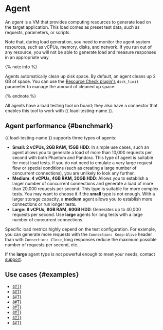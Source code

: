 # Agent

An _agent_ is a VM that provides computing resources to generate load on the target application. This load comes as preset test data, such as requests, parameters, or scripts.

Note that, during load generation, you need to monitor the agent system resources, such as vCPUs, memory, disks, and network. If you run out of any resource, you will not be able to generate load and measure responses in an appropriate way. 

{% note info %}

Agents automatically clean up disk space. By default, an agent cleans up 2 GB of space. You can use the [Resource Check plugin's](resource-check.md) `disk_limit` parameter to manage the amount of cleaned up space.

{% endnote %}

All agents have a load testing tool on board; they also have a connector that enables this tool to work with {{ load-testing-name }}.

## Agent performance {#benchmark}

{{ load-testing-name }} supports three types of agents:

* **Small: 2 vCPUs, 2GB RAM, 15GB HDD**: In simple use cases, such an agent allows you to generate a load of more than 10,000 requests per second with both Phantom and Pandora. This type of agent is suitable for most load tests. If you do not need to emulate a very large request flow or special conditions (such as creating a large number of concurrent connections), you are unlikely to look any further.
* **Medium: 4 vCPUs, 4GB RAM, 30GB HDD**: Allows you to establish a larger number of concurrent connections and generate a load of more than 20,000 requests per second. This type is suitable for more complex tests. You may want to choose it if the **small** type is not enough. With a larger storage capacity, a **medium** agent allows you to establish more connections or run longer tests. 
* **Large: 8 vCPUs, 8GB RAM, 60GB HDD**: Generates up to 40,000 requests per second. Use **large** agents for long tests with a large number of concurrent connections.

Specific load metrics highly depend on the test configuration. For example, you can generate more requests with the `Connection: Keep-Alive` header than with `Connection: Close`, long responses reduce the maximum possible number of requests per second, etc.

If the **large** agent type is not powerful enough to meet your needs, contact [support](../../support/overview.md).


## Use cases {#examples}

* [{#T}](../tutorials/loadtesting-grpc.md)
* [{#T}](../tutorials/loadtesting-https-phantom.md)
* [{#T}](../tutorials/loadtesting-https-pandora.md)
* [{#T}](../tutorials/loadtesting-http-scenario-pandora.md)
* [{#T}](../tutorials/loadtesting-jmeter.md)
* [{#T}](../tutorials/loadtesting-multiply.md)
* [{#T}](../tutorials/loadtesting-external-agent.md)
* [{#T}](../tutorials/loadtesting-results-compare.md)
